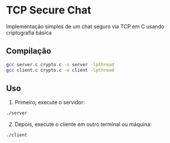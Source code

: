 # TCP Secure Chat

Implementação simples de um chat seguro via TCP em C usando criptografia básica

## Compilação

```bash
gcc server.c crypto.c -o server -lpthread
gcc client.c crypto.c -o client -lpthread
```

## Uso

1. Primeiro, execute o servidor:

```bash
./server
```

2. Depois, execute o cliente em outro terminal ou máquina:

```bash
./client
```

